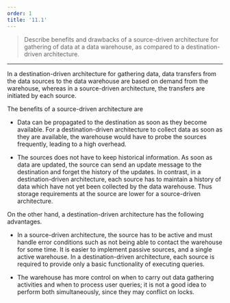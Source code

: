 ```yaml
---
order: 1
title: '11.1'
---
```

> Describe benefits and drawbacks of a source-driven architecture for 
> gathering of data at a data warehouse, as compared to a destination-driven
> architecture. 

--------------------------------

In a destination-driven architecture for gathering data, data transfers from the 
data sources to the data warehouse are based on demand from the warehouse, whereas
in a source-driven architecture, the transfers are initiated by each source. 

The benefits of a source-driven architecture are

* Data can be propagated to the destination as soon as they become available. For 
a destination-driven architecture to collect data as soon as they are available, the 
warehouse would have to probe the sources frequently, leading to a high overhead. 

* The sources does not have to keep historical information. As soon as data are updated, 
the source can send an update message to the destination and forget the history of 
the updates. In contrast, in a destination-driven architecture, each source has to maintain 
a history of data which have not yet been collected by the data warehouse. Thus storage 
requirements at the source are lower for a source-driven architecture. 

On the other hand, a destination-driven architecture has the following advantages. 

* In a source-driven architecture, the source has to be active and must handle 
error conditions such as not being able to contact the warehouse for some time. 
It is easier to implement passive sources, and a single active warehouse. In a destination-driven
architecture, each source is required to provide only a basic functionality of executing queries. 

* The warehouse has more control on when to carry out data gathering activities and when 
to process user queries; it is not a good idea to perform both simultaneously, since 
they may conflict on locks. 